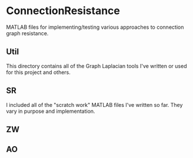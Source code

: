 # ConnectionResistance
MATLAB files for implementing/testing various approaches to connection graph resistance.


## Util

This directory contains all of the Graph Laplacian tools I've written or used for this project and others.

## SR

I included all of the "scratch work" MATLAB files I've written so far. They vary in purpose and implementation.

## ZW

## AO

